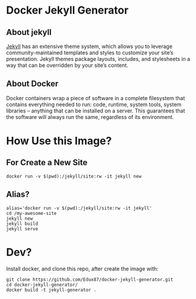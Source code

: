 # Docker Jekyll Generator

## About jekyll
[Jekyll](http://jekyllrb.com/) has an extensive theme system, which allows you to leverage community-maintained templates and styles to customize your site’s presentation. Jekyll themes package layouts, includes, and stylesheets in a way that can be overridden by your site’s content.

## About Docker
Docker containers wrap a piece of software in a complete filesystem that contains everything needed to run: code, runtime, system tools, system libraries – anything that can be installed on a server. This guarantees that the software will always run the same, regardless of its environment.

# How Use this Image?

## For Create a New Site
	docker run -v $(pwd):/jekyll/site:rw -it jekyll new

## Alias?
	alias='docker run -v $(pwd):/jekyll/site:rw -it jekyll'
	cd /my-awesome-site
	jekyll new
	jekyll build
	jekyll serve

# Dev?
Install docker, and clone this repo, after create the image with:

    git clone https://github.com/Edux87/docker-jekyll-generator.git
    cd docker-jekyll-generator/
    docker build -t jekyll-generator .

